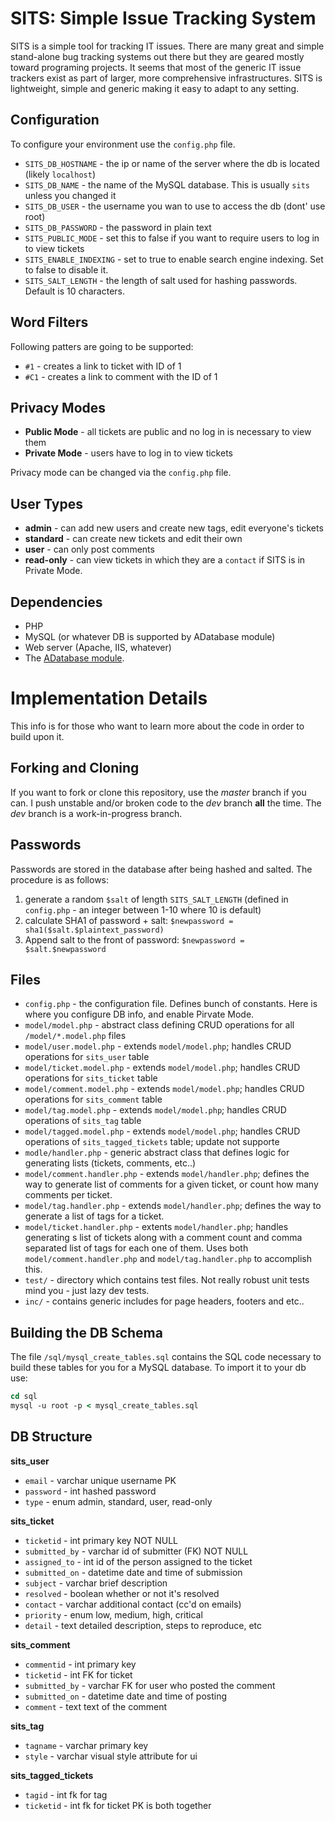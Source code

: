 SITS: Simple Issue Tracking System
===

SITS is a simple tool for tracking IT issues. There are many great and simple stand-alone bug tracking systems out there but they are geared mostly toward programing projects. It seems that most of the generic IT issue trackers exist as part of larger, more comprehensive infrastructures. SITS is lightweight, simple and generic making it easy to adapt to any setting.


Configuration
---

To configure your environment use the `config.php` file.

  * `SITS_DB_HOSTNAME`		- the ip or name of the server where the db is located (likely `localhost`)
  * `SITS_DB_NAME`		- the name of the MySQL database. This is usually `sits` unless you changed it
  * `SITS_DB_USER`		- the username you wan to use to access the db (dont' use root)
  * `SITS_DB_PASSWORD`		- the password in plain text
  * `SITS_PUBLIC_MODE`		- set this to false if you want to require users to log in to view tickets
  * `SITS_ENABLE_INDEXING`	- set to true to enable search engine indexing. Set to false to disable it.
  * `SITS_SALT_LENGTH`		- the length of salt used for hashing passwords. Default is 10 characters.

Word Filters
---

Following patters are going to be supported:

  * `#1` - creates a link to ticket with ID of 1
  * `#C1` - creates a link to comment with the ID of 1

Privacy Modes
---

  * **Public Mode** 	- all tickets are public and no log in is necessary to view them
  * **Private Mode** 	- users have to log in to view tickets

Privacy mode can be changed via the `config.php` file.

User Types
---

  * **admin**	 	- can add new users and create new tags, edit everyone's tickets
  * **standard**	- can create new tickets and edit their own
  * **user**		- can only post comments
  * **read-only** 	- can view tickets in which they are a `contact` if SITS is in Private Mode.

Dependencies
---

  * PHP
  * MySQL (or whatever DB is supported by ADatabase module)
  * Web server (Apache, IIS, whatever)
  * The [ADatabase module](https://github.com/maciakl/ADatabase).


Implementation Details
===

This info is for those who want to learn more about the code in order to build upon it.

Forking and Cloning
---

If you want to fork or clone this repository, use the *master* branch if you can. I push unstable and/or broken code to the *dev* branch **all** the time. The *dev* branch is a work-in-progress branch.

Passwords
---

Passwords are stored in the database after being hashed and salted. The procedure is as follows:

  1. generate a random `$salt` of length `SITS_SALT_LENGTH` (defined in `config.php` - an integer between 1-10 where 10 is default)
  1. calculate SHA1 of password + salt: `$newpassword = sha1($salt.$plaintext_password)`
  1. Append salt to the front of password: `$newpassword = $salt.$newpassword`

Files
---

  * `config.php`	- the configuration file. Defines bunch of constants. Here is where you configure DB info, and enable Pirvate Mode.
  * `model/model.php`		- abstract class defining CRUD operations for all `/model/*.model.php` files
  * `model/user.model.php`	- extends `model/model.php`; handles CRUD operations for `sits_user` table
  * `model/ticket.model.php`	- extends `model/model.php`; handles CRUD operations for `sits_ticket` table
  * `model/comment.model.php`	- extends `model/model.php`; handles CRUD operations for `sits_comment` table
  * `model/tag.model.php`	- extends `model/model.php`; handles CRUD operations of `sits_tag` table
  * `model/tagged.model.php`	- extends `model/model.php`; handles CRUD operations of `sits_tagged_tickets` table; update not supporte
  * `modle/handler.php`		- generic abstract class that defines logic for generating lists (tickets, comments, etc..)
  * `model/comment.handler.php`	- extends `model/handler.php`; defines the way to generate list of comments for a given ticket, or count how many comments per ticket.
  * `model/tag.handler.php`	- extends `model/handler.php`; defines the way to generate a list of tags for a ticket.
  * `model/ticket.handler.php`	- extents `model/handler.php`; handles generating s list of tickets along with a comment count and comma separated list of tags for each one of them. Uses both `model/comment.handler.php` and `model/tag.handler.php` to accomplish this.
  * `test/`			- directory which contains test files. Not really robust unit tests mind you - just lazy dev tests.
  * `inc/`			- contains generic includes for page headers, footers and etc..

Building the DB Schema
---

The file `/sql/mysql_create_tables.sql` contains the SQL code necessary to build these tables for you for a MySQL database. To import it to your db use:

```tcsh
cd sql
mysql -u root -p < mysql_create_tables.sql
```

DB Structure
---

**sits_user**

  * `email`		- varchar	unique username PK
  * `password`		- int		hashed password
  * `type`		- enum		admin, standard, user, read-only

**sits_ticket**

  * `ticketid` 		- int		primary key NOT NULL
  * `submitted_by`	- varchar	id of submitter (FK) NOT NULL
  * `assigned_to`	- int		id of the person assigned to the ticket
  * `submitted_on`	- datetime	date and time of submission
  * `subject`		- varchar 	brief description
  * `resolved`		- boolean	whether or not it's resolved
  * `contact`		- varchar	additional contact (cc'd on emails)
  * `priority`		- enum		low, medium, high, critical
  * `detail`		- text		detailed description, steps to reproduce, etc

**sits_comment**

  * `commentid`		- int		primary key
  * `ticketid`		- int		FK for ticket
  * `submitted_by`	- varchar	FK for user who posted the comment
  * `submitted_on`	- datetime	date and time of posting
  * `comment`		- text		text of the comment

**sits_tag**

  * `tagname`		- varchar	primary key
  * `style`		- varchar	visual style attribute for ui

**sits_tagged_tickets**

  * `tagid`		- int		fk for tag
  * `ticketid`		- int		fk for ticket
					PK is both together


